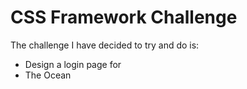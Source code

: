 # CSS Framework Challenge
The challenge I have decided to try and do is:
- Design a login page for
- The Ocean
